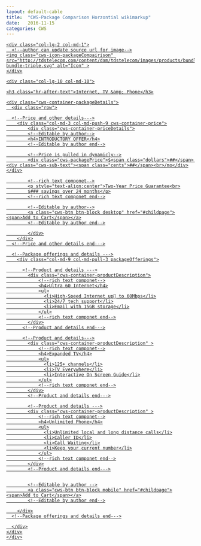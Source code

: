 ```yaml
---
layout: default-cable
title:  "CWS-Package Comparison Horzontial wikimarkup"
date:   2016-11-15
categories: CWS
---
```



<!--container for package sections-->
<div class="cws-packages container">
<div class="row">


<!--CWS Horzontial Package --->
<section class="col-xs-12 col-sm-6 col-md-12 col-lg-12">

<!--If you want the whole section to link opening tag  --->
<a href="#childpage"><span class="linkOverlay"></span>
  <!--If you want the whole section to link opening tag end--->

<div class="row">

    <div class="col-lg-2 col-md-1">
      <!--author can update source url for image-->
    <img class="cws-icon-packageCompairison" src="http://tdstelecom.com/content/dam/tdstelecom/images/products/bundles/icon-bundle-triple.svg" alt="Icon" >
    </div>

    <div class="col-lg-10 col-md-10">
  <!--Package name--->
    <h3 class="hr-after-text">Internet, TV &amp; Phone</h3>
  <!--Package name end--->

    <div class="cws-container-packageDetails">
      <div class="row">

      <!--Price and other details--->
        <div class="col-md-3 col-md-push-9 cws-container-price">
            <div class="cws-container-priceDetails">
            <!--Editable by author-->
            <h4>INTRODUCTORY OFFER</h4>
            <!--Editable by author end-->

            <!--Price is pulled in dynamicly-->
            <div class="cws-packagePrice">$<span class="dollars">##</span> <div class="cws-sub-text"><span class="cents">##</span><br>/mo</div></div>

            <!--rich text componet-->
            <p style="text-align:center">Two-Year Price Guarantee<br>
            $### savings over 24 months</p>
            <!--rich text componet end-->

            <!--Editable by author-->
            <a class="cws-btn btn-block desktop" href="#childpage"><span>Add to Cart</span></a>
            <!--Editable by author end-->

            </div>
        </div>
      <!--Price and other details end--->

      <!--Package offerings and details --->
        <div class="col-md-9 col-md-pull-3 packageOfferings">

          <!--Product and details --->
            <div class="cws-container-productDescription">
                <!--rich text componet-->
                <h4>Ultra 60 Internet</h4>
                <ul>
                  <li>High-Speed Internet up to 60Mbps</li>
                  <li>24/7 tech support</li>
                  <li>Email with 15GB storage</li>
                </ul>
                <!--rich text componet end-->
            </div>
          <!--Product and details end--->

          <!--Product and details--->
            <div class="cws-container-productDescription" >
                <!--rich text componet-->
                <h4>Expanded TV</h4>
                <ul>
                  <li>125+ channels</li>
                  <li>TV Everywhere</li>
                  <li>Interactive On Screen Guide</li>
                </ul>
                <!--rich text componet end-->
            </div>
            <!--Product and details end--->

            <!--Product and details --->
            <div class="cws-container-productDescription" >
                <!--rich text componet-->
                <h4>Unlimited Phone</h4>
                <ul>
                  <li>Unlimited local and long distance calls</li>
                  <li>Caller ID</li>
                  <li>Call Waiting</li>
                  <li>Keep your current number</li>
                </ul>
                <!--rich text componet end-->
            </div>
            <!--Product and details end--->


            <!--Editable by author -->
            <a class="cws-btn btn-block mobile" href="#childpage"><span>Add to Cart</span></a>
            <!--Editable by author end-->

        </div>
      <!--Package offerings and details end--->

      </div>
    </div>
    </div>
</div>

<!--If you want the whole section to link closing tag--->
</a>
<!--If you want the whole section to link closing tag end--->
</section>
<!--CWS Horzontial Package end --->


<!--Rule: Place this after every 2 sections -->
<div class="clearfix visible-sm-block"></div>
<!--Rule: Place this after every 2 sections end-->



</div>
</div>
<!--container for package sections end-->
